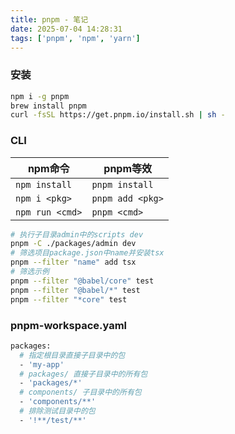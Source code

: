 ```yaml
---
title: pnpm - 笔记
date: 2025-07-04 14:28:31
tags: ['pnpm', 'npm', 'yarn']
---
```


### 安装
```bash
npm i -g pnpm
brew install pnpm
curl -fsSL https://get.pnpm.io/install.sh | sh -
```

### CLI
| npm命令 | pnpm等效 |
| - | - |
| `npm install` | `pnpm install` |
| `npm i <pkg>` | `pnpm add <pkg>` |
| `npm run <cmd>` | `pnpm <cmd>` |

```bash
# 执行子目录admin中的scripts dev
pnpm -C ./packages/admin dev
# 筛选项目package.json中name并安装tsx
pnpm --filter "name" add tsx
# 筛选示例
pnpm --filter "@babel/core" test
pnpm --filter "@babel/*" test
pnpm --filter "*core" test
```

### pnpm-workspace.yaml

```bash
packages:
  # 指定根目录直接子目录中的包
  - 'my-app'
  # packages/ 直接子目录中的所有包
  - 'packages/*'
  # components/ 子目录中的所有包
  - 'components/**'
  # 排除测试目录中的包
  - '!**/test/**'
```
